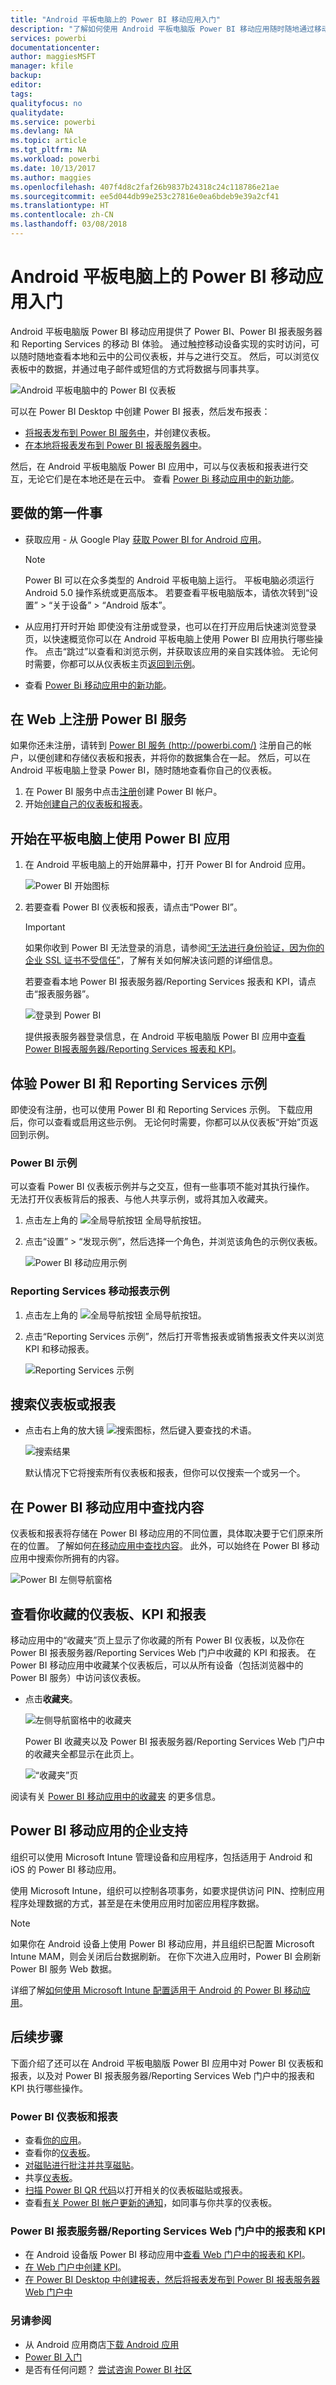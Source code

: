 ```yaml
---
title: "Android 平板电脑上的 Power BI 移动应用入门"
description: "了解如何使用 Android 平板电脑版 Power BI 移动应用随时随地通过移动设备访问本地和云中的业务信息。"
services: powerbi
documentationcenter: 
author: maggiesMSFT
manager: kfile
backup: 
editor: 
tags: 
qualityfocus: no
qualitydate: 
ms.service: powerbi
ms.devlang: NA
ms.topic: article
ms.tgt_pltfrm: NA
ms.workload: powerbi
ms.date: 10/13/2017
ms.author: maggies
ms.openlocfilehash: 407f4d8c2faf26b9837b24318c24c118786e21ae
ms.sourcegitcommit: ee5d044db99e253c27816e0ea6bdeb9e39a2cf41
ms.translationtype: HT
ms.contentlocale: zh-CN
ms.lasthandoff: 03/08/2018
---
```

# <a name="get-started-with-the-power-bi-mobile-app-on-android-tablets"></a>Android 平板电脑上的 Power BI 移动应用入门
Android 平板电脑版 Power BI 移动应用提供了 Power BI、Power BI 报表服务器和 Reporting Services 的移动 BI 体验。 通过触控移动设备实现的实时访问，可以随时随地查看本地和云中的公司仪表板，并与之进行交互。 然后，可以浏览仪表板中的数据，并通过电子邮件或短信的方式将数据与同事共享。 

![Android 平板电脑中的 Power BI 仪表板](media/mobile-android-tablet-app-get-started/power-bi-android-tablet-report.png)

可以在 Power BI Desktop 中创建 Power BI 报表，然后发布报表：

* [将报表发布到 Power BI 服务中](service-get-started.md)，并创建仪表板。
* [在本地将报表发布到 Power BI 报表服务器中](report-server/quickstart-create-powerbi-report.md)。

然后，在 Android 平板电脑版 Power BI 应用中，可以与仪表板和报表进行交互，无论它们是在本地还是在云中。 查看 [Power Bi 移动应用中的新功能](mobile-whats-new-in-the-mobile-apps.md)。

## <a name="first-things-first"></a>要做的第一件事
* 获取应用 - 从 Google Play [获取 Power BI for Android 应用](http://go.microsoft.com/fwlink/?LinkID=544867)。
  
  > [!NOTE]
  > Power BI 可以在众多类型的 Android 平板电脑上运行。 平板电脑必须运行 Android 5.0 操作系统或更高版本。 若要查看平板电脑版本，请依次转到“设置” > “关于设备” > “Android 版本”。 
  > 
  > 
* 从应用打开时开始    即使没有注册或登录，也可以在打开应用后快速浏览登录页，以快速概览你可以在 Android 平板电脑上使用 Power BI 应用执行哪些操作。 点击“跳过”以查看和浏览示例，并获取该应用的亲自实践体验。 无论何时需要，你都可以从仪表板主页[返回到示例](mobile-android-tablet-app-get-started.md#try-the-power-bi-and-reporting-services-samples)。
* 查看 [Power Bi 移动应用中的新功能](mobile-whats-new-in-the-mobile-apps.md)。

## <a name="sign-up-for-the-power-bi-service-on-the-web"></a>在 Web 上注册 Power BI 服务
如果你还未注册，请转到 [Power BI 服务 (http://powerbi.com/)](http://powerbi.com/) 注册自己的帐户，以便创建和存储仪表板和报表，并将你的数据集合在一起。 然后，可以在 Android 平板电脑上登录 Power BI，随时随地查看你自己的仪表板。

1. 在 Power BI 服务中点击[注册](http://go.microsoft.com/fwlink/?LinkID=513879)创建 Power BI 帐户。
2. 开始[创建自己的仪表板和报表](service-get-started.md)。

## <a name="get-started-with-the-power-bi-app-on-your-tablet"></a>开始在平板电脑上使用 Power BI 应用
1. 在 Android 平板电脑上的开始屏幕中，打开 Power BI for Android 应用。
   
   ![Power BI 开始图标](media/mobile-android-tablet-app-get-started/power-bi-logo-android.png)
2. 若要查看 Power BI 仪表板和报表，请点击“Power BI”。  
   
   > [!IMPORTANT]
   > 如果你收到 Power BI 无法登录的消息，请参阅[“无法进行身份验证，因为你的企业 SSL 证书不受信任”](mobile-android-app-error-corporate-ssl-account-is-untrusted.md)，了解有关如何解决该问题的详细信息。
   > 
   > 
   
   若要查看本地 Power BI 报表服务器/Reporting Services 报表和 KPI，请点击“报表服务器”。
   
   ![登录到 Power BI](media/mobile-android-tablet-app-get-started/power-bi-connect-to-login.png)
   
   提供报表服务器登录信息，在 Android 平板电脑版 Power BI 应用中[查看 Power BI报表服务器/Reporting Services 报表和 KPI](mobile-app-ssrs-kpis-mobile-on-premises-reports.md)。

## <a name="try-the-power-bi-and-reporting-services-samples"></a>体验 Power BI 和 Reporting Services 示例
即使没有注册，也可以使用 Power BI 和 Reporting Services 示例。 下载应用后，你可以查看或启用这些示例。 无论何时需要，你都可以从仪表板“开始”页返回到示例。

### <a name="power-bi-samples"></a>Power BI 示例
可以查看 Power BI 仪表板示例并与之交互，但有一些事项不能对其执行操作。 无法打开仪表板背后的报表、与他人共享示例，或将其加入收藏夹。

1. 点击左上角的 ![全局导航按钮 ](media/mobile-android-tablet-app-get-started/power-bi-android-options-icon.png) 全局导航按钮。
2. 点击“设置” > “发现示例”，然后选择一个角色，并浏览该角色的示例仪表板。 
   
   ![Power BI 移动应用示例](media/mobile-android-tablet-app-get-started/power-bi-android-tablet-samples.png)

### <a name="reporting-services-mobile-report-samples"></a>Reporting Services 移动报表示例
1. 点击左上角的 ![全局导航按钮 ](media/mobile-android-tablet-app-get-started/power-bi-android-options-icon.png) 全局导航按钮。
2. 点击“Reporting Services 示例”，然后打开零售报表或销售报表文件夹以浏览 KPI 和移动报表。
   
   ![Reporting Services 示例](media/mobile-android-tablet-app-get-started/power-bi-android-tablet-ssrs-samples.png)

## <a name="search-for-a-dashboard-or-report"></a>搜索仪表板或报表
* 点击右上角的放大镜 ![搜索图标](media/mobile-android-tablet-app-get-started/power-bi-ipad-search-icon.png)，然后键入要查找的术语。
  
    ![搜索结果](media/mobile-android-tablet-app-get-started/power-bi-android-tablet-search.png)
  
    默认情况下它将搜索所有仪表板和报表，但你可以仅搜索一个或另一个。

## <a name="find-your-content-in-the-power-bi-mobile-apps"></a>在 Power BI 移动应用中查找内容
仪表板和报表将存储在 Power BI 移动应用的不同位置，具体取决要于它们原来所在的位置。 了解如何[在移动应用中查找内容](mobile-apps-find-content-mobile-devices.md)。 此外，可以始终在 Power BI 移动应用中搜索你所拥有的内容。 

![Power BI 左侧导航窗格](media/mobile-android-tablet-app-get-started/power-bi-mobile-new-nav-no-numbers.png)

## <a name="view-your-favorite-dashboards-kpis-and-reports"></a>查看你收藏的仪表板、KPI 和报表
移动应用中的“收藏夹”页上显示了你收藏的所有 Power BI 仪表板，以及你在 Power BI 报表服务器/Reporting Services Web 门户中收藏的 KPI 和报表。 在 Power BI 移动应用中收藏某个仪表板后，可以从所有设备（包括浏览器中的 Power BI 服务）中访问该仪表板。 

* 点击**收藏夹**。
  
   ![左侧导航窗格中的收藏夹](media/mobile-android-tablet-app-get-started/power-bi-android-favorites-left-nav.png)
  
   Power BI 收藏夹以及 Power BI 报表服务器/Reporting Services Web 门户中的收藏夹全都显示在此页上。
  
   ![“收藏夹”页](media/mobile-android-tablet-app-get-started/power-bi-android-tablet-favorites.png)

阅读有关 [Power BI 移动应用中的收藏夹](mobile-apps-favorites.md) 的更多信息。

## <a name="enterprise-support-for-the-power-bi-mobile-apps"></a>Power BI 移动应用的企业支持
组织可以使用 Microsoft Intune 管理设备和应用程序，包括适用于 Android 和 iOS 的 Power BI 移动应用。

使用 Microsoft Intune，组织可以控制各项事务，如要求提供访问 PIN、控制应用程序处理数据的方式，甚至是在未使用应用时加密应用程序数据。

> [!NOTE]
> 如果你在 Android 设备上使用 Power BI 移动应用，并且组织已配置 Microsoft Intune MAM，则会关闭后台数据刷新。 在你下次进入应用时，Power BI 会刷新 Power BI 服务 Web 数据。
> 
> 

详细了解[如何使用 Microsoft Intune 配置适用于 Android 的 Power BI 移动应用](service-admin-mobile-intune.md)。 

## <a name="next-steps"></a>后续步骤
下面介绍了还可以在 Android 平板电脑版 Power BI 应用中对 Power BI 仪表板和报表，以及对 Power BI 报表服务器/Reporting Services Web 门户中的报表和 KPI 执行哪些操作。

### <a name="power-bi-dashboards-and-reports"></a>Power BI 仪表板和报表
* 查看[你的应用](service-install-use-apps.md)。
* 查看你的[仪表板](mobile-apps-view-dashboard.md)。
* [对磁贴进行批注并共享磁贴](mobile-annotate-and-share-a-tile-from-the-mobile-apps.md)。
* 共享[仪表板](mobile-share-dashboard-from-the-mobile-apps.md)。
* [扫描 Power BI QR 代码](mobile-apps-qr-code.md)以打开相关的仪表板磁贴或报表。
* 查看[有关 Power BI 帐户更新的通知](mobile-apps-notification-center.md)，如同事与你共享的仪表板。

### <a name="reports-and-kpis-on-the-power-bi-report-server-and-reporting-services-web-portals"></a>Power BI 报表服务器/Reporting Services Web 门户中的报表和 KPI
* 在 Android 设备版 Power BI 移动应用中[查看 Web 门户中的报表和 KPI](mobile-app-ssrs-kpis-mobile-on-premises-reports.md)。
* [在 Web 门户中创建 KPI](https://docs.microsoft.com/sql/reporting-services/working-with-kpis-in-reporting-services)。
* [在 Power BI Desktop 中创建报表，然后将报表发布到 Power BI 报表服务器 Web 门户中](report-server/quickstart-create-powerbi-report.md)

### <a name="see-also"></a>另请参阅
* 从 Android 应用商店[下载 Android 应用](http://go.microsoft.com/fwlink/?LinkID=544867)
* [Power BI 入门](service-get-started.md)
* 是否有任何问题？ [尝试咨询 Power BI 社区](http://community.powerbi.com/)

